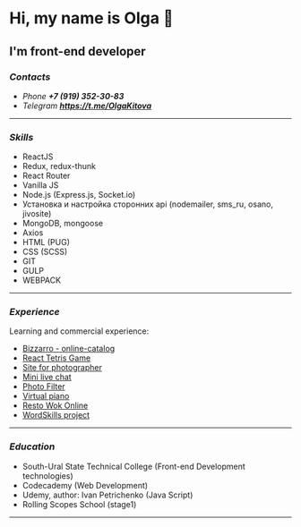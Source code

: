 # Hi, my name is Olga 👋
## I'm front-end developer

### ***Contacts***
+ _Phone_ ***+7 (919) 352-30-83***
+ _Telegram_ ***<https://t.me/OlgaKitova>***

---

### ***Skills***
+ ReactJS
+ Redux, redux-thunk
+ React Router
+ Vanilla JS
+ Node.js (Express.js, Socket.io)
+ Установка и настройка сторонних api (nodemailer, sms_ru, osano, jivosite)
+ MongoDB, mongoose
+ Axios
+ HTML (PUG)
+ CSS (SCSS)
+ GIT
+ GULP
+ WEBPACK
---

### ***Experience***

Learning and commercial experience:
+  [Bizzarro - online-catalog](https://bizzarro74.ru)
+  [React Tetris Game](https://olgakitova.github.io/tetris/)
+  [Site for photographer](https://dubrovskaya-photo.ru/)
+  [Mini live chat](https://minilivechat.herokuapp.com/)
+  [Photo Filter](https://olgakitova.github.io/photo__filter/photo-filter/)
+  [Virtual piano](https://olgakitova.github.io/virtual__piano/)
+  [Resto Wok Online](https://react-resto-wok.netlify.app/)
+  [WordSkills project](https://olgakitova.github.io/projectbyWorldSkills/)

---

### ***Education***

+ South-Ural State Technical College (Front-end Development technologies)
+ Codecademy (Web Development)
+ Udemy, author: Ivan Petrichenko (Java Script)
+ Rolling Scopes School (stage1)

---

